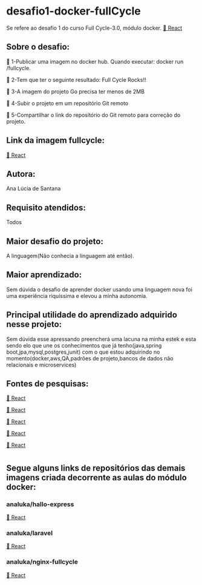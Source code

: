 # desafio1-docker-fullCycle

<p> Se refere ao desafio 1 do curso Full Cycle-3.0, módulo docker.
 <a href="https://plataforma.fullcycle.com.br/courses">🔗 React</a>
</p>

<h2>Sobre o desafio:</h2>

<p >🚀 1-Publicar uma imagem no docker hub. Quando executar:
docker run <seu-user>/fullcycle.</p>

<p >🚀 2-Tem que ter o seguinte resultado: Full Cycle Rocks!!</p>

<p >🚀 3-A imagem do projeto Go precisa ter menos de 2MB </p>

<p >🚀 4-Subir o projeto em um repositório Git remoto </p>

<p >🚀 5-Compartilhar o link do repositório do Git remoto para correção do projeto.</p>

<h2>Link da imagem fullcycle: </h2>
<p >
<a href="https://hub.docker.com/repository/docker/analuka/fullcycle/general">🔗 React</a>
 </p>



<h2>Autora:</h2>
<p>Ana Lúcia de Santana</P>

<h2>Requisito atendidos: </h2>
<p>Todos</P>

<h2>Maior desafio do projeto: </h2>
<p>A linguagem(Não conhecia a linguagem até então).</P>

<h2>Maior aprendizado:</h2>
<p>Sem dúvida o desafio de aprender docker usando uma linguagem nova foi uma experiência riquíssima e elevou a minha autonomia.</P>

<h2>Principal utilidade do aprendizado adquirido nesse projeto:</h2>
<p>Sem dúvida esse apressando preencherá uma lacuna na minha estek e esta sendo elo que une  os conhecimentos que já tenho(java,spring boot,jpa,mysql,postgres,junit) com o que estou adquirindo no momento(docker,aws,QA,padrões de projeto,bancos de dados não relacionais e microservices)</P>

<h2>Fontes de pesquisas:</h2>

<p >
<a href="https://aprendagolang.com.br/2022/09/15/como-fazer-uma-imagem-docker-otimizada-com-multi-stage-build/">🔗 React</a>
 </p>

<p >
<a href="https://codefresh.io/docs/docs/example-catalog/ci-examples/golang-hello-world/">🔗 React</a>
 </p>


<p >
<a href="https://plataforma.fullcycle.com.br/courses">🔗 React</a>
 </p>


<p >
<a href="https://hub.docker.com/_/golang">🔗 React</a>
 </p>



<p >
<a href="https://stackoverflow.com/questions/73343208/golang-problem-with-creating-docker-image">🔗 React</a>
 </p>

<h1></h1>
<h1></h1>
<h2>Segue alguns links de repositórios das demais imagens criada decorrente as aulas do módulo docker:</h2>

<h3>analuka/hallo-express</h3>
<p >
<a href="https://hub.docker.com/repository/docker/analuka/hallo-express/general">🔗 React</a>
 </p>

 <h3>analuka/laravel</h3>
<p >
<a href="https://hub.docker.com/repository/docker/analuka/laravel/general">🔗 React</a>
 </p>

 <h3>analuka/nginx-fullcycle</h3>
<p >
<a href="https://hub.docker.com/repository/docker/analuka/nginx-fullcycle/general">🔗 React</a>
 </p>








